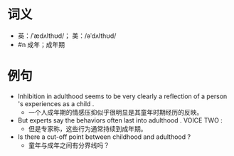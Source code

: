 # 词义
- 英：/ˈædʌlthʊd/； 美：/əˈdʌlthʊd/
- #n 成年；成年期
# 例句
- Inhibition in adulthood seems to be very clearly a reflection of a person 's experiences as a child .
	- 一个人成年期的情感压抑似乎很明显是其童年时期经历的反映。
- But experts say the behaviors often last into adulthood . VOICE TWO :
	- 但是专家称，这些行为通常持续到成年期。
- Is there a cut-off point between childhood and adulthood ?
	- 童年与成年之间有分界线吗？
